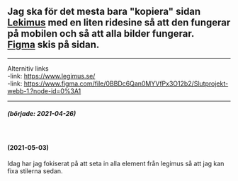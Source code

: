 Jag ska för det mesta bara "kopiera" sidan [Lekimus](https://www.legimus.se/)  med en liten ridesine så att den fungerar på mobilen och så att alla bilder fungerar.  
[Figma](https://www.figma.com/file/0BBDc6Qan0MYVfPx3O12b2/Slutprojekt-webb-1.?node-id=0%3A1) skis på sidan.
-
---
Alternitiv links  
-link: https://www.legimus.se/  
-link: https://www.figma.com/file/0BBDc6Qan0MYVfPx3O12b2/Slutprojekt-webb-1.?node-id=0%3A1

---
##### (började: 2021-04-26) 
<br />

#### (2021-05-03)
Idag har jag fokiserat på att seta in alla element från legimus så att jag kan fixa stilerna sedan.  
